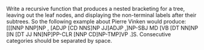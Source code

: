 Write a recursive function that produces a nested bracketing for a tree, leaving out the leaf nodes, and displaying
the non-terminal labels after their subtrees. So the following  example about Pierre Vinken would produce:
[[[NNP NNP]NP , [ADJP [CD NNS]NP JJ]ADJP ,]NP-SBJ MD [VB [DT NN]NP [IN [DT JJ NN]NP]PP-CLR [NNP CD]NP-TMP]VP .]S.
Consecutive categories should be separated by space. 
